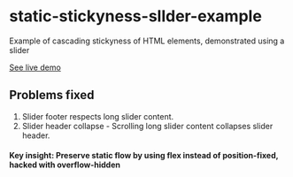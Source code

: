 # static-stickyness-sllder-example
Example of cascading stickyness of HTML elements, demonstrated using a slider

[See live demo](https://exemplar-codes.github.io/static-stickyness-sllder-example/)

<h2>Problems fixed</h2>
      <ol>
        <li>Slider footer respects long slider content.</li>
        <li>
          Slider header collapse - Scrolling long slider content collapses
          slider header.
        </li>
      </ol>
      <h4>
        Key insight: Preserve static flow by using flex instead of
        position-fixed, hacked with overflow-hidden
      </h4>
